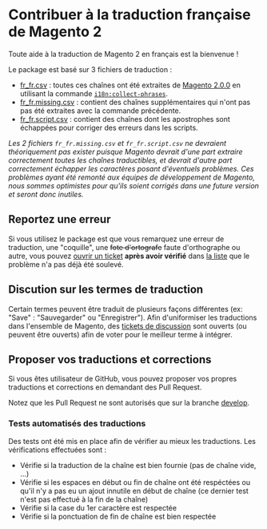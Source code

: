 # Contribuer à la traduction française de Magento 2

Toute aide à la traduction de Magento 2 en français est la bienvenue !

Le package est basé sur 3 fichiers de traduction :

* [fr_fr.csv](fr_fr.csv) : toutes ces chaînes ont été extraites de [Magento 2.0.0](https://github.com/magento/magento2/tree/2.0) en utilisant la commande [`i18n:collect-phrases`](http://devdocs.magento.com/guides/v2.0/config-guide/cli/config-cli-subcommands-i18n.html#config-cli-subcommands-xlate-dict).
* [fr_fr.missing.csv](fr_fr.missing.csv) : contient des chaînes supplémentaires qui n'ont pas pas été extraites avec la commande précédente.
* [fr_fr.script.csv](fr_fr.script.csv) : contient des chaînes dont les apostrophes sont échappées pour corriger des erreurs dans les scripts.

*Les 2 fichiers `fr_fr.missing.csv` et `fr_fr.script.csv` ne devraient théoriquement pas exister puisque Magento devrait d'une part extraire correctement toutes les chaînes traductibles, et devrait d'autre part correctement échapper les caractères posant d'éventuels problèmes.
Ces problèmes ayant été remonté aux équipes de développement de Magento, nous sommes optimistes pour qu'ils soient corrigés dans une future version et seront donc inutiles.*

## Reportez une erreur

Si vous utilisez le package est que vous remarquez une erreur de traduction, une "coquille", une ~~fote d'ortografe~~ faute d'orthographe ou autre, vous pouvez [ouvrir un ticket](https://github.com/lalbert/magento2-fr_fr/issues/new) **après avoir vérifié** dans [la liste](https://github.com/lalbert/magento2-fr_fr/issues?utf8=%E2%9C%93&q=is%3Aopen+-label%3A%22A+traduire%22) que le problème n'a pas déjà été soulevé.

## Discution sur les termes de traduction

Certain termes peuvent être traduit de plusieurs façons différentes (ex: "Save" : "Sauvegarder" ou "Enregistrer").
Afin d'uniformiser les traductions dans l'ensemble de Magento, des [tickets de discussion](https://github.com/lalbert/magento2-fr_fr/issues?q=is%3Aopen+is%3Aissue+label%3Adiscussion) sont ouverts (ou peuvent être ouverts) afin de voter pour le meilleur terme à intégrer.

## Proposer vos traductions et corrections

Si vous êtes utilisateur de GitHub, vous pouvez proposer vos propres traductions et corrections en demandant des Pull Request.

Notez que les Pull Request ne sont autorisés que sur la branche [develop](https://github.com/lalbert/magento2-fr_fr/tree/develop).


### Tests automatisés des traductions

Des tests ont été mis en place afin de vérifier au mieux les traductions. Les vérifications effectuées sont :

* Vérifie si la traduction de la chaîne est bien fournie (pas de chaîne vide, ...)
* Vérifie si les espaces en début ou fin de chaîne ont été respéctées ou qu'il n'y a pas eu un ajout innutile en début de chaîne (ce dernier test n'est pas effectué à la fin de la chaîne)
* Vérifie si la case du 1er caractère est respectée
* Vérifie si la ponctuation de fin de chaîne est bien respectée




